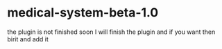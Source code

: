# medical-system-beta-1.0
 the plugin is not finished soon I will finish the plugin and if you want then birit and add it
